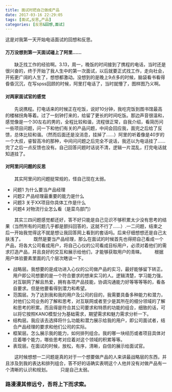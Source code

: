 ```yaml
---
title: 面试时把自己做成产品
date: 2017-03-16 22:29:05
tags: [面试,反思,产品]
categories: [反思&回想,面试]
---
```

这是对我第一天开始电话面试的回想和反思。
<!--more-->
#### 万万没想到第一天面试碰上了阿里……
&ensp;&ensp;&ensp;&ensp;缺乏找工作的经验啊。3.13，周一，晚饭的时间接到了携程的电话，当时还是很兴奋的，终于开始了我人生中的第一次面试，以后就要正式找工作，走向社会，开拓更广阔的人生了，想想都激动。没想到的是晚上9点多的时候，脑袋看书看得昏昏沉沉，在写spss回顾的时候，阿里打电话了，当时就懵了，图样图乃义啊。
#### 对两家面试官的感觉
&ensp;&ensp;&ensp;&ensp;先说携程。打电话来的时候正在吃饭，说好10分钟，我吃完饭到图书馆最高的楼梯拐角等着。过了一刻钟打来的，给留了更长的时间吃饭。那边声音很温和，感觉像是一个30左右的男的，全程比较和谐，流程很正常，自我介绍，看简历问一些项目问题，问一下和他们有关的产品问题，中间会回应我，面完之后给了反馈，总体比较和谐。（然而后面还是没消息，挂掉了……）阿里的听着像是40岁的一个大叔，睿智高冷的那种，中间问问题之后完全不说话，我还以为电话挂了……完了之后一点反馈也没有。自己回答问题时话说不清，逻辑一片混乱，打完电话就知道挂了。
#### 对阿里问问题的反思
&ensp;&ensp;&ensp;&ensp;其实阿里问的问题挺常规的，怪自己现在太弱。
- 问题1 为什么要当产品经理
- 问题2 产品经理最重要的能力是什么
- 问题3 关于XX项目你具体工作是什么
- 问题4 对物流行业怎么看（是菜鸟部门）

&ensp;&ensp;&ensp;&ensp;其实三四问题感觉都还好，答不好只能是自己见识不够积累太少没有思考的结果（当然所有的问题几乎都是颤抖回答的，这就不行了……）.一二问题，结束之后一开始我觉得这不就是想让我回答网上看到的套话吗。后来仔细想想还是自己太肤浅了。
&ensp;&ensp;&ensp;&ensp;既然是要当产品经理，那么在面试的时候首先也得把自己看成一个产品，将各大公司看成用户，将自己心仪的公司看成目标用户，必须对着他们的需求打造产品，并且良好的交互和展示给他们，才能够获取用户的青睐。
&ensp;&ensp;&ensp;&ensp;根据用户体验要素里面的几个层次瞎谈一下。
- 战略层。我想要的是成功进入心仪的公司做产品的实习，最好能够留下转正。用户即公司想要的是一个符合要求的想来实习的人。逻辑清楚，学习能力强，对互联网了解且热爱，拥有各项产品技能，协调沟通能力好等等等等的，看各自要求。但是他要看得到潜力和希望。
- 范围层。为了达到我和我的用户及公司的目的，我需要具备多种能力和潜力，对他们公司业务的了解和思考，对互联网或者至少是其所在的细分领域的了解和思考的积累。而且得是符合其公司要求和特质的功能的组合，细致的话，可以将它按照KANO模型分为基础需求，期望需求和魅力需求分析一下。
- 结构层。我应该去选择将什么功能和潜力展示给我的用户，即公司面试者，结合产品经理的要求和他们公司的实际。
- 框架层。怎么展示我的能力，如何排列组合。我的哪一块经历或者项目具体对应着哪个能力，哪些思考对应着对这个领域的积累等等。
- 表现层。在面试的时候，放松，有序，清晰，自信的展示给面试官。

&ensp;&ensp;&ensp;&ensp;这时候想想一二问题是真的对于一个想要做产品的人来讲最战略层的东西，并且涉及到我的表达和排列组合，答不好的话确实表明这个人他并没有对做产品有一个清晰的认识和规划。
&ensp;&ensp;&ensp;&ensp;只是自己太弱。
### 路漫漫其修远兮，吾将上下而求索。